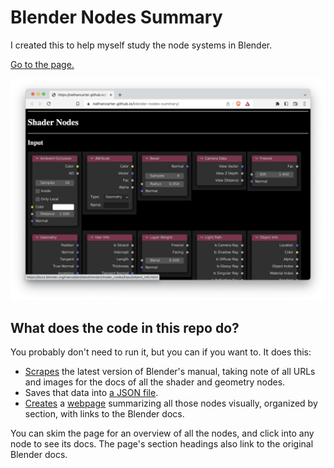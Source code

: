 
# Blender Nodes Summary

I created this to help myself study the node systems in Blender.

[Go to the page.](http://nathancarter.github.io/blender-nodes-summary)

[![Screenshot of the above website](screenshot-for-readme.png)](http://nathancarter.github.io/blender-nodes-summary)

## What does the code in this repo do?

You probably don't need to run it, but you can if you want to.  It does this:

 * [Scrapes](scrape_data.py) the latest version of Blender's manual, taking note
   of all URLs and images for the docs of all the shader and geometry nodes.
 * Saves that data into [a JSON file](scraped_data.json).
 * [Creates](build_page.py) a [webpage](index.html) summarizing all those nodes
   visually, organized by section, with links to the Blender docs.

You can skim the page for an overview of all the nodes, and click into any node
to see its docs.  The page's section headings also link to the original Blender
docs.
